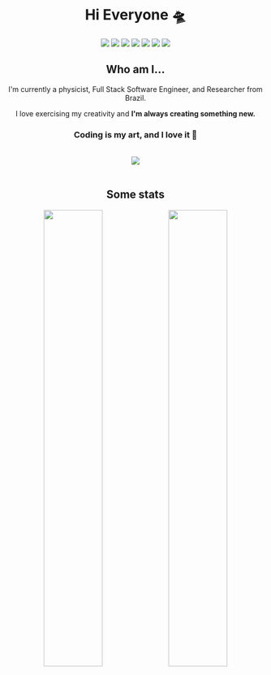 <p align="center">
  <h1 align="center">Hi Everyone 🛸</h1>
  <div align="center">
    <a href="https://github.com/TaylorHo"><img src="https://img.shields.io/badge/-Github-000?style=flat-square&logo=Github&logoColor=white" /></a>
    <a href="https://play.google.com/store/apps/dev?id=7759735844468416963"><img src="https://img.shields.io/badge/-Playstore-494649?style=flat-square&logo=GooglePlay&logoColor=white" /></a>
    <a href="mailto:taylor@hotay.dev"><img src="https://img.shields.io/badge/-Gmail-c14438?style=flat-square&logo=Gmail&logoColor=white" /></a>
    <a href="https://discord.com/users/510580117723152394"><img src="https://img.shields.io/badge/-Discord-5C6BC0?style=flat-square&logo=Discord&logoColor=white" /></a>
    <a href="https://me.hotay.dev"><img src="https://img.shields.io/badge/-Personal%20Blog-241F31?style=flat-square&logo=GNOME-Terminal&logoColor=white" /></a>
    <a href="https://www.linkedin.com/in/hoffmann-taylor/"><img src="https://img.shields.io/badge/-LinkedIn-0e76a8?style=flat-square&logo=LinkedIn&logoColor=white" /></a>
    <a href="#"><img src="https://img.shields.io/static/v1?label=Lv.&style=flat-square&message=22&color=000" /></a>
  </div>
  <h2 align="center">Who am I...</h2>
  <div align="center">
    <p align="center">I'm currently a physicist, Full Stack Software Engineer, and Researcher from Brazil.</p>
    <p align="center">I love exercising my creativity and <strong>I'm always creating something new.</strong></p>
    <h3>Coding is my art, and I love it 💜</h3>
  </div>
  <br/>
  <div align="center">
    <a href="https://me.hotay.dev/"><img src="https://img.shields.io/badge/-View%20My%20Personal%20Blog%20-20c74c?style=for-the-badge&logo=microdotblog&logoColor=white&logoWidth=40" /></a>
  </div>
  <br/>
  <h2 align="center">Some stats</h2>
  <p align="center" width="100%">
    <a href="https://wakatime.com/share/@taylorho/d5b6586e-59d6-4b92-b8f8-ed94757306ff.svg" target="_blank"><img width="48%" src="https://wakatime.com/share/@taylorho/d6293ec2-c4d7-4bfc-9dad-6e71bf231958.png" /></a>
    <a href="https://wakatime.com/share/@taylorho/b680ba42-7d2b-4122-97e4-5b67b6f006b7.svg" target="_blank"><img width="48%" src="https://wakatime.com/share/@taylorho/3e310409-e23b-4974-aca3-7cc3438949c3.png" /></a>
  </p>
</p>
